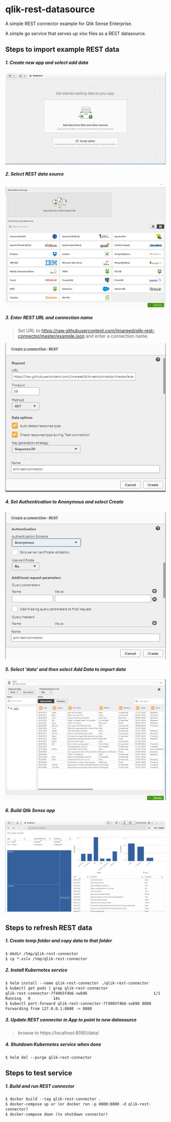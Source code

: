 # qlik-rest-datasource

A simple REST connector example for Qlik Sense Enterprise.

A simple go service that serves up xlsx files as a REST datasource.  

## Steps to import example REST data

##### 1. Create new app and select add data

![Create new app](./doc/add-data.png)

##### 2. Select REST data source

![Connect to data source](./doc/connect-to-data-source.png)

##### 3. Enter REST URL and connection name
> Set URL to https://raw.githubusercontent.com/jimareed/qlik-rest-connector/master/example.json and enter a connection name.

![Create Connection](./doc/create-connection.png)

##### 4. Set Authentication to Anonymous and select Create

![Create Connection authentication](./doc/create-connection-authentication.png)


##### 5. Select 'data' and then select Add Data to import data

![Import data](./doc/import-data.png)

##### 6. Build Qlik Sense app
![Bug report app](./doc/bug-report-app.png)


## Steps to refresh REST data

##### 1. Create temp folder and copy data to that folder
```
$ mkdir /tmp/qlik-rest-connector
$ cp *.xslx /tmp/qlik-rest-connector
```

##### 2. Install Kubernetes service
```
$ helm install --name qlik-rest-connector ./qlik-rest-connector
$ kubectl get pods | grep qlik-rest-connector
qlik-rest-connector-7f4965f4b6-swb96                             1/1       Running   0          14s
$ kubectl port-forward qlik-rest-connector-7f4965f4b6-swb96 8080
Forwarding from 127.0.0.1:8080 -> 8080
```

##### 3. Update REST connector in App to point to new datasource

> browse to https://localhost:8080/data/<filename>

##### 4. Shutdown Kubernetes service when done

```
$ helm del --purge qlik-rest-connector
```

## Steps to test service
##### 1. Build and run REST connector
```
$ docker build --tag qlik-rest-connector .
$ docker-compose up or (or docker run -p 8080:8080 -d qlik-rest-connector)
$ docker-compose down (to shutdown connector)
```
